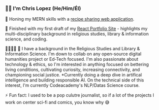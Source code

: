 ### 👋🏽  I'm Chris Lopez (He/Him/Él)

🔭 Honing my MERN skills with a [recipe sharing web application](https://github.com/Lopez-CL/sobreMesa).

🌱 Finished with my first draft of my [React Portfolio Site](https://lopez-cl.github.io/react-portfolio/) - highlights my multi-disciplinary background in religious studies, library & information science, and coding.


🫱🏽‍🫲🏿 🤗 I have a background in the Religious Studies and Library & Information Science. I'm down to collab on any open-source digital humanities project or Ed-Tech focused. I'm also passionate about technology & ethics, so I'm interested in anything focused on bettering living conditions, cultivating curiosity, increasing connectivity, and championing social justice. *Currently doing a deep dive in artifical intelligence and building responsible AI. On the technical side of this interest, I'm currently Codeacademy's NLP/Datas Science course.

⚡️  Fun fact: I used to be a pop culutre journalist, so if a lot of the projects I work on center sci-fi and comics, you know why 😅 
